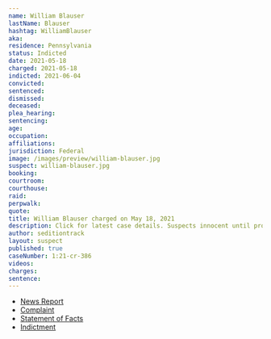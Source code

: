 ```yaml
---
name: William Blauser
lastName: Blauser
hashtag: WilliamBlauser
aka:
residence: Pennsylvania
status: Indicted
date: 2021-05-18
charged: 2021-05-18
indicted: 2021-06-04
convicted:
sentenced:
dismissed:
deceased:
plea_hearing:
sentencing:
age:
occupation:
affiliations:
jurisdiction: Federal
image: /images/preview/william-blauser.jpg
suspect: william-blauser.jpg
booking:
courtroom:
courthouse:
raid:
perpwalk:
quote:
title: William Blauser charged on May 18, 2021
description: Click for latest case details. Suspects innocent until proven guilty.
author: seditiontrack
layout: suspect
published: true
caseNumber: 1:21-cr-386
videos:
charges:
sentence:
---
```

- [News Report](https://triblive.com/local/regional/fbi-charges-pair-from-mckean-county-in-capitol-riot/)
- [Complaint](https://www.justice.gov/usao-dc/case-multi-defendant/file/1395356/download)
- [Statement of Facts](https://www.justice.gov/usao-dc/case-multi-defendant/file/1395401/download)
- [Indictment](https://www.justice.gov/usao-dc/case-multi-defendant/file/1404566/download)
